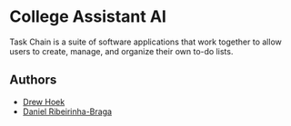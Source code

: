 # College Assistant AI

Task Chain is a suite of software applications that work together to allow
users to create, manage, and organize their own to-do lists.

## Authors

- [Drew Hoek](https://github.com/drewhoek)
- [Daniel Ribeirinha-Braga](https://github.com/DBragz)
